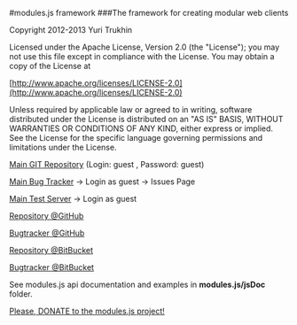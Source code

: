 #modules.js framework
###The framework for creating modular web clients

Copyright 2012-2013 Yuri Trukhin

Licensed under the Apache License, Version 2.0 (the "License");
you may not use this file except in compliance with the License.
You may obtain a copy of the License at

[http://www.apache.org/licenses/LICENSE-2.0](http://www.apache.org/licenses/LICENSE-2.0)

Unless required by applicable law or agreed to in writing, software
distributed under the License is distributed on an "AS IS" BASIS,
WITHOUT WARRANTIES OR CONDITIONS OF ANY KIND, either express or implied.
See the License for the specific language governing permissions and
limitations under the License.


[Main GIT Repository](http://alm.geo4geo.com/gitblit/summary/modules.js.git) (Login: guest , Password: guest)

[Main Bug Tracker](http://alm.geo4geo.com/youtrack) -> Login as guest -> Issues Page

[Main Test Server](http://alm.geo4geo.com/teamcity) -> Login as guest

[Repository @GitHub](https://github.com/trukhinyuri/modules.js)

[Bugtracker @GitHub](https://github.com/trukhinyuri/modules.js/issues?state=open")

[Repository @BitBucket](https://bitbucket.org/trukhinyuri/modules.js)

[Bugtracker @BitBucket](https://bitbucket.org/trukhinyuri/modules.js/issues?status=new&status=open)

See modules.js api documentation and examples in **modules.js/jsDoc** folder.

[Please, DONATE to the modules.js project!](https://www.paypal.com/cgi-bin/webscr?cmd=_s-xclick&hosted_button_id=CFZMK8KLFSJC4)
